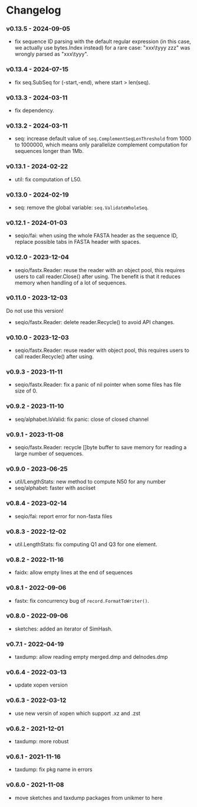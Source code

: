 # Changelog

### v0.13.5 - 2024-09-05

- fix sequence ID parsing with the default regular expression (in this case, we actually use bytes.Index instead) for a rare case: "xxx\tyyy zzz" was wrongly parsed as "xxx\tyyy".

### v0.13.4 - 2024-07-15

- fix seq.SubSeq for (-start,-end), where start > len(seq).

### v0.13.3 - 2024-03-11

- fix dependency.

### v0.13.2 - 2024-03-11

- seq: increase default value of `seq.ComplementSeqLenThreshold` from 1000 to 1000000, which means only parallelize complement computation for sequences longer than 1Mb.

### v0.13.1 - 2024-02-22

- util: fix computation of L50.

### v0.13.0 - 2024-02-19

- seq: remove the global variable: `seq.ValidateWholeSeq`.

### v0.12.1 - 2024-01-03

- seqio/fai: when using the whole FASTA header as the sequence ID, replace possible tabs in FASTA header with spaces.

### v0.12.0 - 2023-12-04

- seqio/fastx.Reader: reuse the reader with an object pool, this requires users to call reader.Close() after using.
  The benefit is that it reduces memory when handling of a lot of sequences.

### v0.11.0 - 2023-12-03

Do not use this version!

- seqio/fastx.Reader: delete reader.Recycle() to avoid API changes.

### v0.10.0 - 2023-12-03

- seqio/fastx.Reader: reuse reader with object pool, this requires users to call reader.Recycle() after using.

### v0.9.3 - 2023-11-11

- seqio/fastx.Reader: fix a panic of nil pointer when some files has file size of 0.

### v0.9.2 - 2023-11-10

- seq/alphabet.IsValid: fix panic: close of closed channel

### v0.9.1 - 2023-11-08

- seqio/fastx.Reader: recycle []byte buffer to save memory for reading a large number of sequences.

### v0.9.0 - 2023-06-25

- util/LengthStats: new method to compute N50 for any number
- seq/alphabet: faster with asciiset

### v0.8.4 - 2023-02-14

- seqio/fai: report error for non-fasta files

### v0.8.3 - 2022-12-02

- util.LengthStats: fix computing Q1 and Q3 for one element.

### v0.8.2 - 2022-11-16

- faidx: allow empty lines at the end of sequences

### v0.8.1 - 2022-09-06

- fastx: fix concurrency bug of `record.FormatToWriter()`.

### v0.8.0 - 2022-09-06

- sketches: added an iterator of SimHash.

### v0.7.1 - 2022-04-19

- taxdump: allow reading empty merged.dmp and delnodes.dmp

### v0.6.4 - 2022-03-13

- update xopen version

### v0.6.3 - 2022-03-12

- use new versin of xopen which support .xz and .zst

### v0.6.2 - 2021-12-01

- taxdump: more robust

### v0.6.1 - 2021-11-16

- taxdump: fix pkg name in errors

### v0.6.0 - 2021-11-08

- move sketches and taxdump packages from unikmer to here
